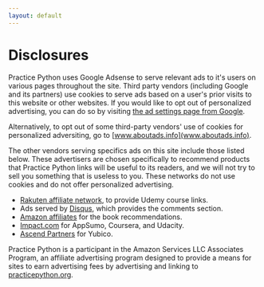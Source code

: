```yaml
---
layout: default
---
```


# Disclosures

Practice Python uses Google Adsense to serve relevant ads to it's users on various pages throughout the site. Third party vendors (including Google and its partners) use cookies to serve ads based on a user's prior visits to this website or other websites. If you would like to opt out of personalized advertising, you can do so by visiting [the ad settings page from Google](https://www.google.com/settings/u/0/ads/authenticated).

Alternatively, to opt out of some third-party vendors' use of cookies for personalized adversiting, go to [www.aboutads.info](www.aboutads.info).

The other vendors serving specifics ads on this site include those listed below. These advertisers are chosen specifically to recommend products that Practice Python links will be useful to its readers, and we will not try to sell you something that is useless to you. These networks do not use cookies and do not offer personalized advertising.

* [Rakuten affiliate network](http://marketing.rakuten.com/affiliate-marketing), to provide Udemy course links.
* Ads served by [Disqus](https://disqus.com/), which provides the comments section.
* [Amazon affiliates](https://affiliate-program.amazon.com/) for the book recommendations.
* [Impact.com](https://impact.com/) for AppSumo, Coursera, and Udacity.
* [Ascend Partners](https://www.ascendpartner.com/) for Yubico.

Practice Python is a participant in the Amazon Services LLC Associates Program, an affiliate advertising program designed to provide a means for sites to earn advertising fees by advertising and linking to [practicepython.org](https://practicepython.org).
